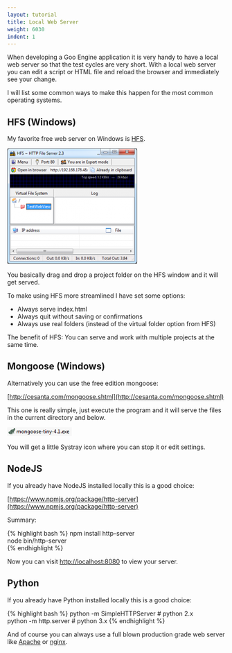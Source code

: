 ```yaml
---
layout: tutorial
title: Local Web Server
weight: 6030
indent: 1
---
```

When developing a Goo Engine application it is very handy to have a local web server so that the test cycles are very short. With a local web server you can edit a script or HTML file and reload the browser and immediately see your change.  

I will list some common ways to make this happen for the most common operating systems.  

## HFS (Windows)

My favorite free web server on Windows is [HFS](http://www.rejetto.com/hfs/).  

![hfs](hfs-300x266.png)  

You basically drag and drop a project folder on the HFS window and it will get served.  

To make using HFS more streamlined I have set some options:  

*   Always serve index.html
*   Always quit without saving or confirmations
*   Always use real folders (instead of the virtual folder option from HFS)

The benefit of HFS: You can serve and work with multiple projects at the same time.  

## Mongoose (Windows)

Alternatively you can use the free edition mongoose:  

[http://cesanta.com/mongoose.shtml](http://cesanta.com/mongoose.shtml)  

This one is really simple, just execute the program and it will serve the files in the current directory and below.  

[![mongoose](mongoose.png)](mongoose.png)  

You will get a little Systray icon where you can stop it or edit settings.  

## NodeJS

If you already have NodeJS installed locally this is a good choice:  

[https://www.npmjs.org/package/http-server](https://www.npmjs.org/package/http-server)  

Summary:

{% highlight bash %}
npm install http-server  
node bin/http-server  
{% endhighlight %}

Now you can visit [http://localhost:8080](http://localhost:8080) to view your server.  

## Python

If you already have Python installed locally this is a good choice:  

{% highlight bash %}
python -m SimpleHTTPServer # python 2.x  
python -m http.server # python 3.x
{% endhighlight %}

And of course you can always use a full blown production grade web server like [Apache](http://httpd.apache.org) or [nginx](http://nginx.org).
